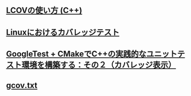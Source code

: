 ## [LCOVの使い方 (C++)](https://shogun-was-reborn.seesaa.net/article/a451638174.html)
## [Linuxにおけるカバレッジテスト](https://ameblo.jp/rhythmicallife/entry-10518627053.html)
## [GoogleTest + CMakeでC++の実践的なユニットテスト環境を構築する：その２（カバレッジ表示）](https://qiita.com/imasaaki/items/0021d1ef14660184f396)
## [gcov.txt](https://sites.google.com/site/kandamotohiro/linux/gcov-txt)
